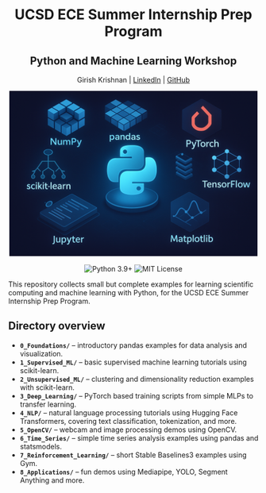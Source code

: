 <h1 align="center">UCSD ECE Summer Internship Prep Program</h1>
<h2 align="center">Python and Machine Learning Workshop</h2>
<p align="center">Girish Krishnan | <a href="https://www.linkedin.com/in/girk">LinkedIn</a> | <a href="https://github.com/Girish-Krishnan">GitHub</a></p>

<p align="center">
    <img src="./assets/main_image.png" alt="" width="500"/>
</p>

<p align="center">
    <img src="https://img.shields.io/badge/python-3.9%2B-blue.svg" alt="Python 3.9+"/>
    <img src="https://img.shields.io/badge/license-MIT-green.svg" alt="MIT License"/>
</p>

This repository collects small but complete examples for learning scientific computing and machine learning with Python, for the UCSD ECE Summer Internship Prep Program.

## Directory overview
- **`0_Foundations/`** – introductory pandas examples for data analysis and visualization.
- **`1_Supervised_ML/`** – basic supervised machine learning tutorials using scikit-learn.
- **`2_Unsupervised_ML/`** – clustering and dimensionality reduction examples with scikit-learn.
- **`3_Deep_Learning/`** – PyTorch based training scripts from simple MLPs to transfer learning.
- **`4_NLP/`** – natural language processing tutorials using Hugging Face Transformers, covering text classification, tokenization, and more.
- **`5_OpenCV/`** – webcam and image processing demos using OpenCV.
- **`6_Time_Series/`** – simple time series analysis examples using pandas and statsmodels.
- **`7_Reinforcement_Learning/`** – short Stable Baselines3 examples using Gym.
- **`8_Applications/`** – fun demos using Mediapipe, YOLO, Segment Anything and more.
